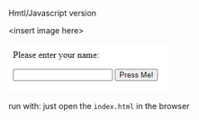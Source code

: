 Hmtl/Javascript version

\<insert image here\>

![Preview](preview.jpg)

run with: just open the `index.html` in the browser

